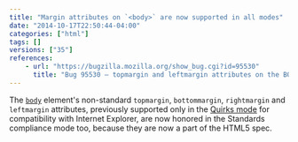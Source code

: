 ```yaml
---
title: "Margin attributes on `<body>` are now supported in all modes"
date: "2014-10-17T22:50:44-04:00"
categories: ["html"]
tags: []
versions: ["35"]
references:
    - url: "https://bugzilla.mozilla.org/show_bug.cgi?id=95530"
      title: "Bug 95530 – topmargin and leftmargin attributes on the BODY element should be honored in all modes (not just Quirks mode)"
---
```

The [`body`](https://developer.mozilla.org/docs/Web/HTML/Element/body) element's non-standard `topmargin`, `bottommargin`, `rightmargin` and `leftmargin` attributes, previously supported only in the [Quirks mode](https://developer.mozilla.org/docs/Mozilla_Quirks_Mode_Behavior) for compatibility with Internet Explorer, are now honored in the Standards compliance mode too, because they are now a part of the HTML5 spec.

